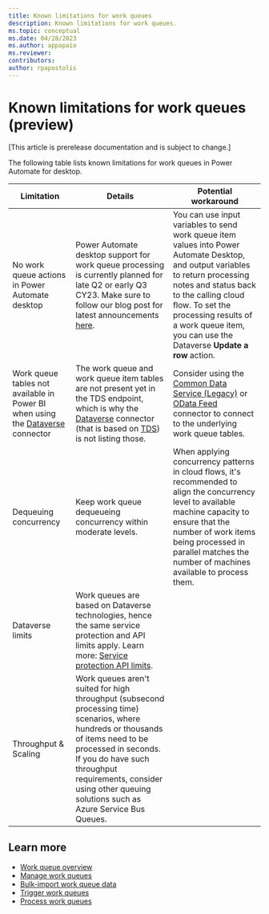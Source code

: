 ```yaml
---
title: Known limitations for work queues 
description: Known limitations for work queues.
ms.topic: conceptual
ms.date: 04/28/2023
ms.author: appapaio
ms.reviewer: 
contributors:
author: rpapostolis
---
```


# Known limitations for work queues (preview)

[This article is prerelease documentation and is subject to change.]

The following table lists known limitations for work queues in Power Automate for desktop.

| **Limitation** | **Details** | **Potential workaround**
|-------------------------|-------------------------|-------------------------|
| No work queue actions in Power Automate desktop | Power Automate desktop support for work queue processing is currently planned for late Q2 or early Q3 CY23. Make sure to follow our blog post for latest announcements [here](https://powerautomate.microsoft.com/blog/). | You can use input variables to send work queue item values into Power Automate Desktop, and output variables to return processing notes and status back to the calling cloud flow. To set the processing results of a work queue item, you can use the Dataverse **Update a row** action.
| Work queue tables not available in Power BI when using the [Dataverse](/power-query/connectors/dataverse) connector | The work queue and work queue item tables are not present yet in the TDS endpoint, which is why the [Dataverse](/power-query/connectors/dataverse) connector (that is based on [TDS](/power-query/connectors/dataverse#prerequisites)) is not listing those. | Consider using the [Common Data Service (Legacy)](/power-query/connectors/common-data-service-legacy) or [OData Feed](/power-query/connectors/odata-feed) connector to connect to the underlying work queue tables.|
| Dequeuing concurrency | Keep work queue dequeueing concurrency within moderate levels. | When applying concurrency patterns in cloud flows, it's recommended to align the concurrency level to available machine capacity to ensure that the number of work items being processed in parallel matches the number of machines available to process them. |
| Dataverse limits | Work queues are based on Dataverse technologies, hence the same service protection and API limits apply. Learn more: [Service protection API limits](/power-apps/developer/data-platform/api-limits). |
| Throughput & Scaling | Work queues aren't suited for high throughput (subsecond processing time) scenarios, where hundreds or thousands of items need to be processed in seconds. If you do have such throughput requirements, consider using other queuing solutions such as Azure Service Bus Queues. |

## Learn more

- [Work queue overview](work-queues.md)
- [Manage work queues](work-queues-manage.md)
- [Bulk-import work queue data](work-queues-bulk-import.md)
- [Trigger work queues](work-queues-trigger.md)
- [Process work queues](work-queues-process.md)
